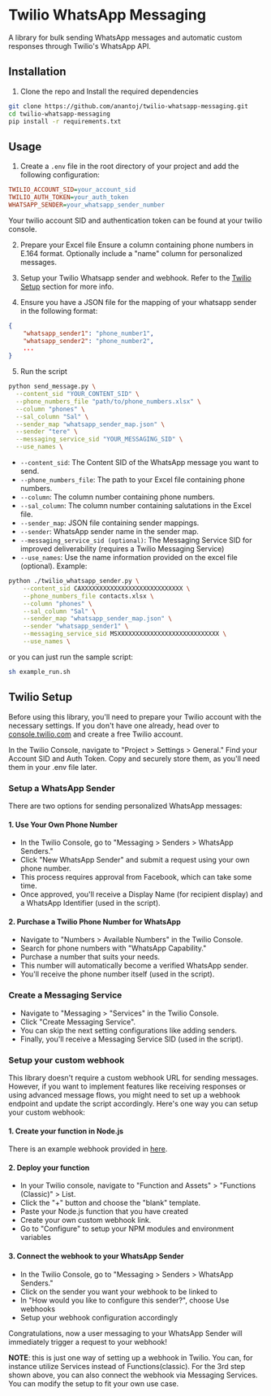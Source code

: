 # Twilio WhatsApp Messaging

A library for bulk sending WhatsApp messages and automatic custom responses through Twilio's WhatsApp API.

## Installation

1. Clone the repo and Install the required dependencies

```bash
git clone https://github.com/anantoj/twilio-whatsapp-messaging.git
cd twilio-whatsapp-messaging
pip install -r requirements.txt
```

## Usage

1. Create a `.env` file in the root directory of your project and add the following configuration:

```ini
TWILIO_ACCOUNT_SID=your_account_sid
TWILIO_AUTH_TOKEN=your_auth_token
WHATSAPP_SENDER=your_whatsapp_sender_number
```

Your twilio account SID and authentication token can be found at your twilio console.

2. Prepare your Excel file
Ensure a column containing phone numbers in E.164 format. Optionally include a "name" column for personalized messages.

3. Setup your Twilio Whatsapp sender and webhook. Refer to the [Twilio Setup](#twilio-setup) section for more info.

4. Ensure you have a JSON file for the mapping of your whatsapp sender in the following format:

```json
{
    "whatsapp_sender1": "phone_number1",
    "whatsapp_sender2": "phone_number2",
    ...
}
```

5. Run the script

```bash
python send_message.py \
  --content_sid "YOUR_CONTENT_SID" \
  --phone_numbers_file "path/to/phone_numbers.xlsx" \
  --column "phones" \
  --sal_column "Sal" \
  --sender_map "whatsapp_sender_map.json" \
  --sender "tere" \
  --messaging_service_sid "YOUR_MESSAGING_SID" \
  --use_names \
```

- `--content_sid`: The Content SID of the WhatsApp message you want to send.
- `--phone_numbers_file`: The path to your Excel file containing phone numbers.
- `--column`: The column number containing phone numbers.
- `--sal_column`: The column number containing salutations in the Excel file.
- `--sender_map`: JSON file containing sender mappings.
- `--sender`: WhatsApp sender name in the sender map.
- `--messaging_service_sid (optional)`: The Messaging Service SID for improved deliverability (requires a Twilio Messaging Service)
- `--use_names`: Use the name information provided on the excel file (optional).
Example:

```bash
python ./twilio_whatsapp_sender.py \
    --content_sid CAXXXXXXXXXXXXXXXXXXXXXXXXXXXX \
    --phone_numbers_file contacts.xlsx \
    --column "phones" \
    --sal_column "Sal" \
    --sender_map "whatsapp_sender_map.json" \
    --sender "whatsapp_sender1" \
    --messaging_service_sid MSXXXXXXXXXXXXXXXXXXXXXXXXXXXX \
    --use_names \
```

or you can just run the sample script:

```bash
sh example_run.sh
```

## Twilio Setup

Before using this library, you'll need to prepare your Twilio account with the necessary settings. If you don't have one already, head over to [console.twilio.com](https://console.twilio.com/) and create a free Twilio account.

In the Twilio Console, navigate to "Project > Settings > General." Find your Account SID and Auth Token. Copy and securely store them, as you'll need them in your .env file later.

### Setup a WhatsApp Sender

There are two options for sending personalized WhatsApp messages:

#### 1. Use Your Own Phone Number

- In the Twilio Console, go to "Messaging > Senders > WhatsApp Senders."
- Click "New WhatsApp Sender" and submit a request using your own phone number.
- This process requires approval from Facebook, which can take some time.
- Once approved, you'll receive a Display Name (for recipient display) and a WhatsApp Identifier (used in the script).

#### 2. Purchase a Twilio Phone Number for WhatsApp

- Navigate to "Numbers > Available Numbers" in the Twilio Console.
- Search for phone numbers with "WhatsApp Capability."
- Purchase a number that suits your needs.
- This number will automatically become a verified WhatsApp sender.
- You'll receive the phone number itself (used in the script).

### Create a Messaging Service

- Navigate to "Messaging > "Services" in the Twilio Console.
- Click "Create Messaging Service".
- You can skip the next setting configurations like adding senders.
- Finally, you'll receive a Messaging Service SID (used in the script).

### Setup your custom webhook

This library doesn't require a custom webhook URL for sending messages.
However, if you want to implement features like receiving responses or using advanced message flows, you might need to set up a webhook endpoint and update the script accordingly. Here's one way you can setup your custom webhook:

#### 1. Create your function in Node.js

There is an example webhook provided in [here](https://github.com/anantoj/harnis_twilio/blob/main/functions/customerOptIn.js).

#### 2. Deploy your function

- In your Twilio console, navigate to "Function and Assets" > "Functions (Classic)" > List.
- Click the "+" button and choose the "blank" template.
- Paste your Node.js function that you have created
- Create your own custom webhook link.
- Go to "Configure" to setup your NPM modules and environment variables

#### 3. Connect the webhook to your WhatsApp Sender

- In the Twilio Console, go to "Messaging > Senders > WhatsApp Senders."
- Click on the sender you want your webhook to be linked to
- In "How would you like to configure this sender?", choose Use webhooks
- Setup your webhook configuration accordingly

Congratulations, now a user messaging to your WhatsApp Sender will immediately trigger a request to your webhook!

**NOTE**: this is just one way of setting up a webhook in Twilio. You can, for instance utilize Services instead of Functions(classic). For the 3rd step shown above, you can also connect the webhook via Messaging Services. You can modify the setup to fit your own use case.
